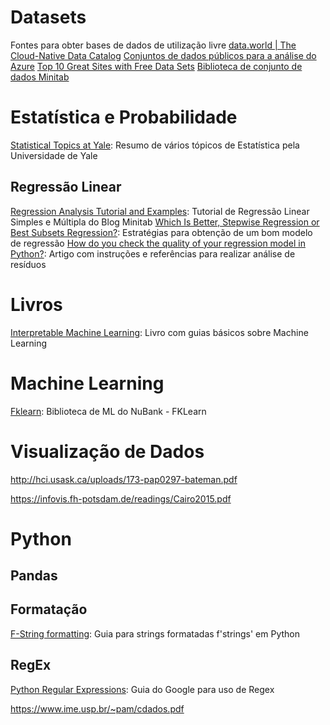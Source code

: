 # Datasets
Fontes para obter bases de dados de utilização livre
[data.world | The Cloud-Native Data Catalog](https://data.world/)
[Conjuntos de dados públicos para a análise do Azure](https://docs.microsoft.com/pt-br/azure/sql-database/sql-database-public-data-sets)
[Top 10 Great Sites with Free Data Sets](https://towardsdatascience.com/top-10-great-sites-with-free-data-sets-581ac8f6334)
[Biblioteca de conjunto de dados Minitab](https://support.minitab.com/pt-br/datasets/)

# Estatística e Probabilidade
[Statistical Topics at Yale](http://www.stat.yale.edu/Courses/1997-98/101/toplist.htm): Resumo de vários tópicos de Estatística pela Universidade de Yale

## Regressão Linear
[Regression Analysis Tutorial and Examples](https://blog.minitab.com/blog/adventures-in-statistics-2/regression-analysis-tutorial-and-examples): Tutorial de Regressão Linear Simples e Múltipla do Blog Minitab
[Which Is Better, Stepwise Regression or Best Subsets Regression?](https://blog.minitab.com/blog/adventures-in-statistics-2/which-is-better-stepwise-regression-or-best-subsets-regression): Estratégias para obtenção de um bom modelo de regressão
[How do you check the quality of your regression model in Python?](https://towardsdatascience.com/how-do-you-check-the-quality-of-your-regression-model-in-python-fa61759ff685): Artigo com instruções e referências para realizar análise de resíduos

# Livros
[Interpretable Machine Learning](https://christophm.github.io/interpretable-ml-book/): Livro com guias básicos sobre Machine Learning

# Machine Learning
[Fklearn](https://blog.nubank.com.br/nubank-abre-sua-biblioteca-de-machine-learning/): Biblioteca de ML do NuBank - FKLearn

# Visualização de Dados
http://hci.usask.ca/uploads/173-pap0297-bateman.pdf

https://infovis.fh-potsdam.de/readings/Cairo2015.pdf

# Python
## Pandas


## Formatação
[F-String formatting](https://realpython.com/python-formatted-output/): Guia para strings formatadas f'strings' em Python

## RegEx
[Python Regular Expressions](https://developers.google.com/edu/python/regular-expressions): Guia do Google para uso de Regex






https://www.ime.usp.br/~pam/cdados.pdf
